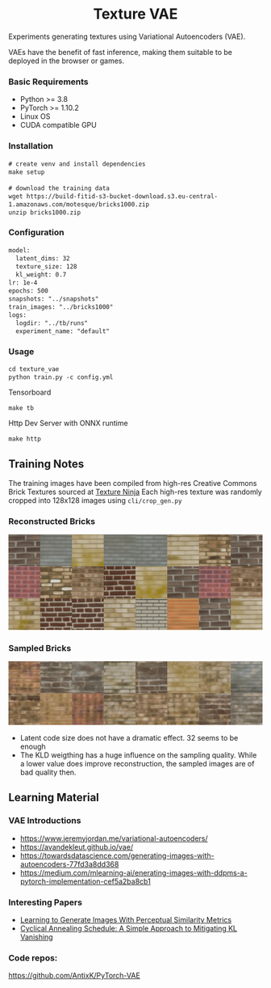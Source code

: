 <h1 align="center">
  <b>Texture VAE</b><br>
</h1>

Experiments generating textures using Variational Autoencoders (VAE).

VAEs have the benefit of fast inference, making them suitable to be deployed in the browser or games.


### Basic Requirements
* Python >= 3.8
* PyTorch >= 1.10.2
* Linux OS
* CUDA compatible GPU

### Installation
```
# create venv and install dependencies
make setup

# download the training data
wget https://build-fitid-s3-bucket-download.s3.eu-central-1.amazonaws.com/motesque/bricks1000.zip
unzip bricks1000.zip

```

### Configuration
```
model:
  latent_dims: 32
  texture_size: 128
  kl_weight: 0.7
lr: 1e-4
epochs: 500
snapshots: "../snapshots"
train_images: "../bricks1000"
logs:
  logdir: "../tb/runs"
  experiment_name: "default"
```

### Usage
```
cd texture_vae
python train.py -c config.yml
```

Tensorboard
```
make tb
```
Http Dev Server with ONNX runtime
```
make http
```

## Training Notes
The training images have been compiled from high-res Creative Commons Brick Textures sourced at [Texture Ninja](https://www.texture.ninja)
Each high-res texture was randomly cropped into 128x128 images using `cli/crop_gen.py`


### Reconstructed Bricks
![Reconstructed Bricks](bricks_reconstructed.jpg?raw=true "Bricks Reconstructed")

### Sampled Bricks
![Sampled Bricks](bricks_sampled.jpg?raw=true "Bricks Sampled")

* Latent code size does not have a dramatic effect. 32 seems to be enough
* The KLD weigthing has a huge influence on the sampling quality. While a lower value
  does improve reconstruction, the sampled images are of bad quality then.


## Learning Material
### VAE Introductions
* https://www.jeremyjordan.me/variational-autoencoders/
* https://avandekleut.github.io/vae/
* https://towardsdatascience.com/generating-images-with-autoencoders-77fd3a8dd368
* https://medium.com/mlearning-ai/enerating-images-with-ddpms-a-pytorch-implementation-cef5a2ba8cb1
### Interesting Papers
* [Learning to Generate Images With Perceptual Similarity Metrics](https://arxiv.org/pdf/1511.06409.pdf)
* [Cyclical Annealing Schedule: A Simple Approach to Mitigating KL Vanishing](https://aclanthology.org/N19-1021.pdf)

### Code repos:
https://github.com/AntixK/PyTorch-VAE

